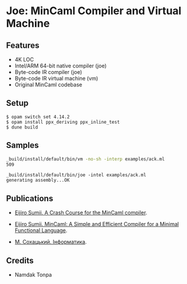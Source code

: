 Joe: MinCaml Compiler and Virtual Machine
=========================================

Features
--------

* 4K LOC
* Intel/ARM 64-bit native compiler (joe)
* Byte-code IR compiler (joe)
* Byte-code IR virtual machine (vm)
* Original MinCaml codebase

Setup
-----

```
$ opam switch set 4.14.2
$ opam install ppx_deriving ppx_inline_test
$ dune build
```

Samples
-------

```sh
_build/install/default/bin/vm -no-sh -interp examples/ack.ml
509
```

```
_build/install/default/bin/joe -intel examples/ack.ml
generating assembly...OK
```

Publications
------------

* <a href="https://esumii.github.io/min-caml/index-e.html">Eijiro Sumii. A Crash Course for the MinCaml compiler</a>.<br>

* <a href="">Eijiro Sumii. MinCaml: A Simple and Efficient Compiler for a Minimal Functional Language</a>.<br>
* <a href="https://tonpa.guru/stream/2024/2024-03-30%20Інформатика.htm">М. Сохацький. Інформатика</a>.<br>

Credits
-------

* Namdak Tonpa
